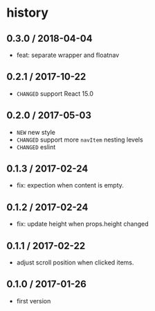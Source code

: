 # history

## 0.3.0 / 2018-04-04
* feat: separate wrapper and floatnav

## 0.2.1 / 2017-10-22
* `CHANGED` support React 15.0

## 0.2.0 / 2017-05-03
* `NEW` new style
* `CHANGED` support more `navItem` nesting levels
* `CHANGED` eslint

## 0.1.3 / 2017-02-24
* fix: expection when content is empty.

## 0.1.2 / 2017-02-24
* fix: update height when props.height changed

## 0.1.1 / 2017-02-22
* adjust scroll position when clicked items.

## 0.1.0 / 2017-01-26
* first version
